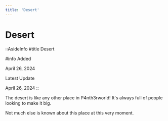 ```yaml
---
title: 'Desert'
---
```


# Desert

::AsideInfo
#title
Desert

#info
Added

April 26, 2024

Latest Update

April 26, 2024
::

The desert is like any other place in P4nth3rworld!
It's always full of people looking to make it big.

Not much else is known about this place at this very moment.